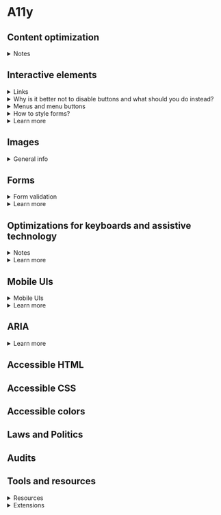 # A11y

## Content optimization
<details>
<summary>Notes</summary>

- use the full name and (abbreviation) in brackets on first occurrence, if the abbreviation is less known

</details>

## Interactive elements
<details>
<summary>Links</summary>

- add good text to links (not just "click here" or "show more")
- `a[aria-disabled="true"]` not good to disable a link, but sometimes needed (hint to use a CSS selector)

</details>

<details>
<summary>Why is it better not to disable buttons and what should you do instead?</summary>

- in general it is inaccessible
  - fool users into clicking
  - hard to see (grey on grey)
  - don't give any feedback (useless and irritating)
- just leave the buttons clickable and add a good error handling strategy, tell the user what's wrong!

</details>

<details>
<summary>Menus and menu buttons</summary>

- What is a menu?
- What is a navigation system?
- What are ARIA menus actually for?
- What is the difference between top-level menu button and nav top-level link?
- On what state does menu open?
- What are the problems with with dropdowns for touch screens?
- When and why to use content pages?
- What is the most popular navigation button example (on web)?
- Why do we use both `hidden` and `[hidden] {display: none;}`?
- What are WAI ARIA roles for true menus and why don't we use it on lists of links?
- What are true menus?
- How to create a true menu with ARIA?
- Why should we use JS solution instead of non-JS solution?
- What should be added for a proper keyboard navigation for true menus?

</details>

<details>
<summary>How to style forms?</summary>

- place labels above the field
- between labels and field place the hint
- make fields with borders, empty, easy to tap (44px minimum)
- make the width according to the suggested input length
- avoid multi columns
- don't validate as the user types, validate on submit
- put the list of errors on top and add focus field on clicked error (for group like radio, set focus on first)
- put the error message above the field too (below is problematic)
- use `autocapitalize="none"`, `autocorrect="off"`, `spellcheck="false"` on fields that expect grammatically incorrect data (ex: email, password)
- prefer radio over selects

</details>

<details>
<summary>Learn more</summary>

- [x] [Menus & Menu Buttons](https://inclusive-components.design/menus-menu-buttons/?source=post_page---------------------------)

</details>

## Images
<details>
<summary>General info</summary>

- add alt to image with important information

</details>

## Forms
<details>
<summary>Form validation</summary>

- `output.value = ''` accessible in JS for `<output>`

</details>

<details>
<summary>Learn more</summary>

- [x] [Happier HTML5 Form Validation](https://daverupert.com/2017/11/happier-html5-forms/)

</details>

## Optimizations for keyboards and assistive technology

<details>
<summary>Notes</summary>

- skip links
- shortcut menus
- user education
- modal focusing
- navigation menus
- logical focus after some user events

</details>

<details>
<summary>Learn more</summary>

- [x] [UX Optimizations For Keyboard-Only And Assistive Technology Users](https://www.smashingmagazine.com/2019/06/ux-optimizations-keyboard-only-assistive-technology-users/)

</details>

## Mobile UIs
<details>
<summary>Mobile UIs</summary>

- place interactive elements where easily accessible
- `inputmode="numeric"` for special keyboard even if `type="text"`

</details>

<details>
<summary>Learn more</summary>

- [x] [Tips for making interactive elements accessible on mobile devices](https://bitsofco.de/tips-for-making-interactive-elements-accessible-on-mobile-devices/)

</details>

## ARIA
<details>
<summary>Learn more</summary>

- [x] [Spec: ARIA](https://www.w3.org/TR/wai-aria-1.1/)

</details>

## Accessible HTML

## Accessible CSS

## Accessible colors

## Laws and Politics

## Audits

## Tools and resources
<details>
<summary>Resources</summary>

- [ ] [A list of tools and resources](https://a11yresources.webflow.io/)

</details>

<details>
<summary>Extensions</summary>

- [ ] [Accessibility Insights](https://accessibilityinsights.io/)

</details>